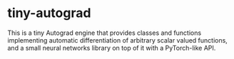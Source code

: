 # tiny-autograd

This is a tiny Autograd engine that provides classes and functions implementing automatic differentiation of arbitrary scalar valued functions, and a small neural networks library on top of it with a PyTorch-like API.


